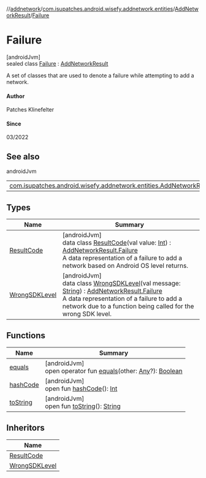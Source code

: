 //[addnetwork](../../../../index.md)/[com.isupatches.android.wisefy.addnetwork.entities](../../index.md)/[AddNetworkResult](../index.md)/[Failure](index.md)

# Failure

[androidJvm]\
sealed class [Failure](index.md) : [AddNetworkResult](../index.md)

A set of classes that are used to denote a failure while attempting to add a network.

#### Author

Patches Klinefelter

#### Since

03/2022

## See also

androidJvm

| | |
|---|---|
| [com.isupatches.android.wisefy.addnetwork.entities.AddNetworkResult](../index.md) |  |

## Types

| Name | Summary |
|---|---|
| [ResultCode](-result-code/index.md) | [androidJvm]<br>data class [ResultCode](-result-code/index.md)(val value: [Int](https://kotlinlang.org/api/latest/jvm/stdlib/kotlin/-int/index.html)) : [AddNetworkResult.Failure](index.md)<br>A data representation of a failure to add a network based on Android OS level returns. |
| [WrongSDKLevel](-wrong-s-d-k-level/index.md) | [androidJvm]<br>data class [WrongSDKLevel](-wrong-s-d-k-level/index.md)(val message: [String](https://kotlinlang.org/api/latest/jvm/stdlib/kotlin/-string/index.html)) : [AddNetworkResult.Failure](index.md)<br>A data representation of a failure to add a network due to a function being called for the wrong SDK level. |

## Functions

| Name | Summary |
|---|---|
| [equals](../../-add-w-p-a3-network-request/-android30-or-above/index.md#585090901%2FFunctions%2F-271260435) | [androidJvm]<br>open operator fun [equals](../../-add-w-p-a3-network-request/-android30-or-above/index.md#585090901%2FFunctions%2F-271260435)(other: [Any](https://kotlinlang.org/api/latest/jvm/stdlib/kotlin/-any/index.html)?): [Boolean](https://kotlinlang.org/api/latest/jvm/stdlib/kotlin/-boolean/index.html) |
| [hashCode](../../-add-w-p-a3-network-request/-android30-or-above/index.md#1794629105%2FFunctions%2F-271260435) | [androidJvm]<br>open fun [hashCode](../../-add-w-p-a3-network-request/-android30-or-above/index.md#1794629105%2FFunctions%2F-271260435)(): [Int](https://kotlinlang.org/api/latest/jvm/stdlib/kotlin/-int/index.html) |
| [toString](../../-add-w-p-a3-network-request/-android30-or-above/index.md#1616463040%2FFunctions%2F-271260435) | [androidJvm]<br>open fun [toString](../../-add-w-p-a3-network-request/-android30-or-above/index.md#1616463040%2FFunctions%2F-271260435)(): [String](https://kotlinlang.org/api/latest/jvm/stdlib/kotlin/-string/index.html) |

## Inheritors

| Name |
|---|
| [ResultCode](-result-code/index.md) |
| [WrongSDKLevel](-wrong-s-d-k-level/index.md) |

